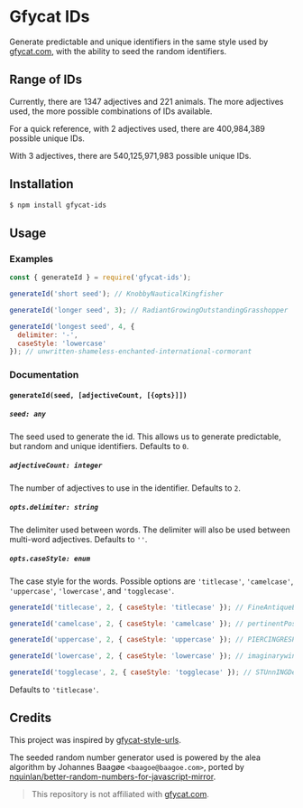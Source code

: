# Gfycat IDs
Generate predictable and unique identifiers in the same style used by
[gfycat.com](https://gfycat.com), with the ability to seed the random
identifiers.

## Range of IDs

Currently, there are 1347 adjectives and 221 animals. The more adjectives used,
the more possible combinations of IDs available.

For a quick reference, with 2 adjectives used, there are 400,984,389 possible
unique IDs.

With 3 adjectives, there are 540,125,971,983 possible unique IDs.

## Installation

```bash
$ npm install gfycat-ids
```

## Usage

### Examples

```js
const { generateId } = require('gfycat-ids');

generateId('short seed'); // KnobbyNauticalKingfisher

generateId('longer seed', 3); // RadiantGrowingOutstandingGrasshopper

generateId('longest seed', 4, {
  delimiter: '-',
  caseStyle: 'lowercase'
}); // unwritten-shameless-enchanted-international-cormorant
```

### Documentation

#### `generateId(seed, [adjectiveCount, [{opts}]])`

##### `seed: any`

The seed used to generate the id. This allows us to generate predictable, but
random and unique identifiers. Defaults to `0`.

##### `adjectiveCount: integer`

The number of adjectives to use in the identifier. Defaults to `2`.

##### `opts.delimiter: string`

The delimiter used between words. The delimiter will also be used between
multi-word adjectives. Defaults to `''`.

##### `opts.caseStyle: enum`

The case style for the words. Possible options are `'titlecase'`, `'camelcase'`, `'uppercase'`, `'lowercase'`, and `'togglecase'`.

```js
generateId('titlecase', 2, { caseStyle: 'titlecase' }); // FineAntiqueElk

generateId('camelcase', 2, { caseStyle: 'camelcase' }); // pertinentPoshGoldfinch

generateId('uppercase', 2, { caseStyle: 'uppercase' }); // PIERCINGRESPONSIBLECAMEL

generateId('lowercase', 2, { caseStyle: 'lowercase' }); // imaginarywingedsalamander

generateId('togglecase', 2, { caseStyle: 'togglecase' }); // STUnnINGDesCrIPtiVePeaFOwL
```

Defaults to `'titlecase'`.

## Credits

This project was inspired by
[gfycat-style-urls](https://github.com/dexo568/gfycat-style-urls).

The seeded random number generator used is powered by the alea algorithm by
Johannes Baagøe `<baagoe@baagoe.com>`, ported by [nquinlan/better-random-numbers-for-javascript-mirror](https://github.com/nquinlan/better-random-numbers-for-javascript-mirror/blob/master/support/js/Alea.js).

> This repository is not affiliated with [gfycat.com](https://gfycat.com).
